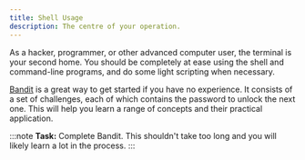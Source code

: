 ```yaml
---
title: Shell Usage
description: The centre of your operation.
---
```


As a hacker, programmer, or other advanced computer user, the terminal is your second home. You should be completely at ease using the shell and command-line programs, and do some light scripting when necessary.

[Bandit](https://overthewire.org/wargames/bandit/) is a great way to get started if you have no experience. It consists of a set of challenges, each of which contains the password to unlock the next one. This will help you learn a range of concepts and their practical application.

:::note
**Task:** Complete Bandit. This shouldn't take too long and you will likely learn a lot in the process.
:::